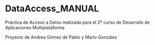 # DataAccess_MANUAL
Práctica de Acceso a Datos realizada para el 2º curso de Desarrollo de Aplicaciones Multiplataforma

Proyecto de Andrea Gómez de Pablo y Mario González
